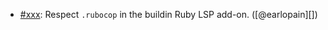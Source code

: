 * [#xxx](https://github.com/rubocop/rubocop/pull/xxx): Respect `.rubocop` in the buildin Ruby LSP add-on. ([@earlopain][])
